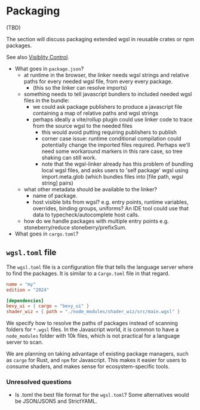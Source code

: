 # Packaging

(TBD)

The section will discuss packaging extended wgsl in reusable crates or npm packages.

See also [Visiblity Control](Visiblity.md).


* What goes in `package.json`?
  * at runtime in the browser, the linker needs
    wgsl strings and relative paths for every needed wgsl file, from every every package.
    * (this so the linker can resolve imports)
  * something needs to tell javascript bundlers to included needed wgsl files in the bundle:
    * we could ask package publishers to produce a javascript file containing a map of relative paths and wgsl strings
    * perhaps ideally a vite/rollup plugin could use linker code to trace from the source wgsl to the needed files
      * this would avoid putting requiring publishers to publish
      * corner case issue: runtime conditional compilation could potentially change the imported
        files required. Perhaps we'll need some workaround markers in this rare case, so tree shaking can still work.
      * note that the wgsl-linker already has this problem of bundling local wgsl files, 
        and asks users to 'self package' wgsl using import.meta.glob
        (which bundles files into [file path, wgsl string] pairs)
  * what other metadata should be available to the linker? 
    * name of package.
    * host visible bits from wgsl? e.g. entry points, runtime variables, overrides, binding groups, uniforms?
      An IDE tool could use that data to typecheck/autocomplete host calls.
  * how do we handle packages with multiple entry points e.g. stoneberry/reduce stoneberry/prefixSum.
* What goes in `cargo.toml`?

## `wgsl.toml` file

The `wgsl.toml` file is a configuration file that tells the language server where to find the packages. It is similar to a `Cargo.toml` file in that regard.

```toml
name = "my"
edition = "2024"

[dependencies]
bevy_ui = { cargo = "bevy_ui" }
shader_wiz = { path = "./node_modules/shader_wiz/src/main.wgsl" }
```

We specify how to resolve the paths of packages instead of scanning folders for `*.wgsl` files.
In the Javascript world, it is common to have a `node_modules` folder with 10k files, which is not practical for a language server to scan.

We are planning on taking advantage of existing package managers, such as `cargo` for Rust, and `npm` for Javascript. This makes it easier for users to consume shaders, and makes sense for ecosystem-specific tools.

### Unresolved questions

- Is .toml the best file format for the `wgsl.toml`? Some alternatives would be JSON/JSON5 and StrictYAML.